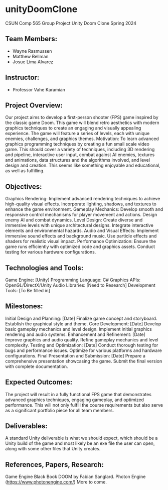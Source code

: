 # unityDoomClone
CSUN Comp 565 Group Project Unity Doom Clone Spring 2024

## Team Members:
 - Wayne Rasmussen
 - Matthew Bellman
 - Josue Lima Alvarez
 
## Instructor:
 - Professor Vahe Karamian
 
## Project Overview:
Our project aims to develop a first-person shooter (FPS) game inspired by the classic game Doom. This game will blend retro aesthetics with modern graphics techniques to create an engaging and visually appealing experience. The game will feature a series of levels, each with unique enemies, challenges, and graphics themes.
Motivation:
To learn advanced graphics programming techniques by creating a fun small scale video game. This should cover a variety of techniques, including 3D rendering and pipeline, interactive user input, combat against AI enemies, textures and animations, data structures and the algorithms involved, and level design and creation. This seems like something enjoyable and educational, as well as fulfilling.

## Objectives:
Graphics Rendering:
Implement advanced rendering techniques to achieve high-quality visual effects.
Incorporate lighting, shadows, and textures to enhance the game environment.
Gameplay Mechanics:
Develop smooth and responsive control mechanisms for player movement and actions.
Design enemy AI and combat dynamics.
Level Design:
Create diverse and immersive levels with unique architectural designs.
Integrate interactive elements and environmental hazards.
Audio and Visual Effects:
Implement immersive sound effects and background music.
Use particle effects and shaders for realistic visual impact.
Performance Optimization:
Ensure the game runs efficiently with optimized code and graphics assets.
Conduct testing for various hardware configurations.

## Technologies and Tools:
Game Engine: [Unity]
Programming Language: C#
Graphics APIs: OpenGL/DirectX/Unity
Audio Libraries: [Need to Research]
Development Tools: [To Be filled in]

## Milestones:
Initial Design and Planning: [Date]
Finalize game concept and storyboard.
Establish the graphical style and theme.
Core Development: [Date]
Develop basic gameplay mechanics and level design.
Implement initial graphics rendering and audio systems.
Enhancement and Refinement: [Date]
Improve graphics and audio quality.
Refine gameplay mechanics and level complexity.
Testing and Optimization: [Date]
Conduct thorough testing for bugs and performance issues.
Optimize for various platforms and hardware configurations.
Final Presentation and Submission: [Date]
Prepare a comprehensive presentation showcasing the game.
Submit the final version with complete documentation.

## Expected Outcomes:
The project will result in a fully functional FPS game that demonstrates advanced graphics techniques, engaging gameplay, and optimized performance. This will not only fulfill the course requirements but also serve as a significant portfolio piece for all team members.

## Deliverables:
A standard Unity deliverable is what we should expect, which should be a Unity build of the game and most likely be an exe file the user can open, along with some other files that Unity creates.

## References, Papers, Research:
Game Engine Black Book DOOM by Fabian Sanglard.
Photon Engine (https://www.photonengine.com/)
More to come.



